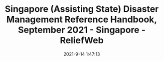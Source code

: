 ---
"title": "Singapore (Assisting State) Disaster Management Reference Handbook, September 2021 - Singapore - ReliefWeb"
"date": "2021-9-14 1:47:13"
"feed_name": "GOOGLENEWSINDUSTRIAL"
"feed_website": "https://news.google.com/search?q=industrial%2Bincident&hl=en-US&gl=US&ceid=US:en"
"feed_rss": "https://news.google.com/rss/search?q=industrial%2Bincident&hl=en-US&gl=US&ceid=US:en"
"link": "https://reliefweb.int/report/singapore/singapore-assisting-state-disaster-management-reference-handbook-september-2021"
"file": "_posts/2021-1-1-27f8ecae9f5bb4242da050adc94bb129bf967498.md"
"accident": "0"
"drilling": "0"
"dead": "0"
"injured": "0"
---